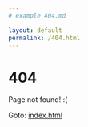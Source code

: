 ```yaml
---
# example 404.md

layout: default
permalink: /404.html
---
```


# 404

Page not found! :(

Goto: [index.html](https://cloud-database-tech.github.io/news/index.html) 
